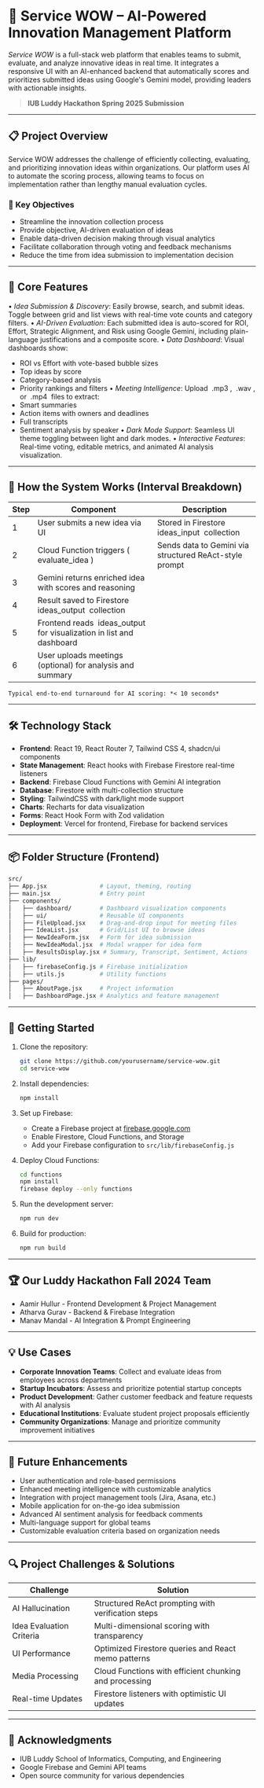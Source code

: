 # 🚀 Service WOW – AI-Powered Innovation Management Platform

*Service WOW* is a full-stack web platform that enables teams to submit, evaluate, and analyze innovative ideas in real time. It integrates a responsive UI with an AI-enhanced backend that automatically scores and prioritizes submitted ideas using Google's Gemini model, providing leaders with actionable insights.

> **IUB Luddy Hackathon Spring 2025 Submission**

---

## 📋 Project Overview

Service WOW addresses the challenge of efficiently collecting, evaluating, and prioritizing innovation ideas within organizations. Our platform uses AI to automate the scoring process, allowing teams to focus on implementation rather than lengthy manual evaluation cycles.

### 🎯 Key Objectives

- Streamline the innovation collection process
- Provide objective, AI-driven evaluation of ideas
- Enable data-driven decision making through visual analytics
- Facilitate collaboration through voting and feedback mechanisms
- Reduce the time from idea submission to implementation decision

---

## 🧠 Core Features

•⁠  ⁠*Idea Submission & Discovery*: Easily browse, search, and submit ideas. Toggle between grid and list views with real-time vote counts and category filters.
•⁠  ⁠*AI-Driven Evaluation*: Each submitted idea is auto-scored for ROI, Effort, Strategic Alignment, and Risk using Google Gemini, including plain-language justifications and a composite score.
•⁠  ⁠*Data Dashboard*: Visual dashboards show:
  - ROI vs Effort with vote-based bubble sizes
  - Top ideas by score
  - Category-based analysis
  - Priority rankings and filters
•⁠  ⁠*Meeting Intelligence*: Upload ⁠ .mp3 ⁠, ⁠ .wav ⁠, or ⁠ .mp4 ⁠ files to extract:
  - Smart summaries
  - Action items with owners and deadlines
  - Full transcripts
  - Sentiment analysis by speaker
•⁠  ⁠*Dark Mode Support*: Seamless UI theme toggling between light and dark modes.
•⁠  ⁠*Interactive Features*: Real-time voting, editable metrics, and animated AI analysis visualization.

---

## 🔁 How the System Works (Interval Breakdown)

| Step | Component | Description |
|------|-----------|-------------|
| 1 | User submits a new idea via UI | Stored in Firestore ⁠ ideas_input ⁠ collection |
| 2 | Cloud Function triggers (⁠ evaluate_idea ⁠) | Sends data to Gemini via structured ReAct-style prompt |
| 3 | Gemini returns enriched idea with scores and reasoning |
| 4 | Result saved to Firestore ⁠ ideas_output ⁠ collection |
| 5 | Frontend reads ⁠ ideas_output ⁠ for visualization in list and dashboard |
| 6 | User uploads meetings (optional) for analysis and summary |

    ⁠Typical end-to-end turnaround for AI scoring: *< 10 seconds*

---

## 🛠️ Technology Stack

- **Frontend**: React 19, React Router 7, Tailwind CSS 4, shadcn/ui components
- **State Management**: React hooks with Firebase Firestore real-time listeners
- **Backend**: Firebase Cloud Functions with Gemini AI integration
- **Database**: Firestore with multi-collection structure
- **Styling**: TailwindCSS with dark/light mode support
- **Charts**: Recharts for data visualization
- **Forms**: React Hook Form with Zod validation
- **Deployment**: Vercel for frontend, Firebase for backend services

---

## 📦 Folder Structure (Frontend)

```bash
src/
├── App.jsx               # Layout, theming, routing
├── main.jsx              # Entry point
├── components/
│   ├── dashboard/        # Dashboard visualization components
│   ├── ui/               # Reusable UI components 
│   ├── FileUpload.jsx    # Drag-and-drop input for meeting files
│   ├── IdeaList.jsx      # Grid/List UI to browse ideas
│   ├── NewIdeaForm.jsx   # Form for idea submission
│   ├── NewIdeaModal.jsx  # Modal wrapper for idea form
│   ├── ResultsDisplay.jsx # Summary, Transcript, Sentiment, Actions
├── lib/
│   ├── firebaseConfig.js # Firebase initialization
│   ├── utils.js          # Utility functions
├── pages/
│   ├── AboutPage.jsx     # Project information
│   ├── DashboardPage.jsx # Analytics and feature management
```

---

## 🚀 Getting Started

1. Clone the repository:
   ```bash
   git clone https://github.com/yourusername/service-wow.git
   cd service-wow
   ```

2. Install dependencies:
   ```bash
   npm install
   ```

3. Set up Firebase:
   - Create a Firebase project at [firebase.google.com](https://firebase.google.com)
   - Enable Firestore, Cloud Functions, and Storage
   - Add your Firebase configuration to `src/lib/firebaseConfig.js`

4. Deploy Cloud Functions:
   ```bash
   cd functions
   npm install
   firebase deploy --only functions
   ```

5. Run the development server:
   ```bash
   npm run dev
   ```

6. Build for production:
   ```bash
   npm run build
   ```

---

## 🏆 Our Luddy Hackathon Fall 2024 Team

- Aamir Hullur - Frontend Development & Project Management
- Atharva Gurav - Backend & Firebase Integration
- Manav Mandal - AI Integration & Prompt Engineering

---

## 💡 Use Cases

- **Corporate Innovation Teams**: Collect and evaluate ideas from employees across departments
- **Startup Incubators**: Assess and prioritize potential startup concepts
- **Product Development**: Gather customer feedback and feature requests with AI analysis
- **Educational Institutions**: Evaluate student project proposals efficiently
- **Community Organizations**: Manage and prioritize community improvement initiatives

---

## 📝 Future Enhancements

- User authentication and role-based permissions
- Enhanced meeting intelligence with customizable analytics
- Integration with project management tools (Jira, Asana, etc.)
- Mobile application for on-the-go idea submission
- Advanced AI sentiment analysis for feedback comments
- Multi-language support for global teams
- Customizable evaluation criteria based on organization needs

---

## 🔍 Project Challenges & Solutions

| Challenge | Solution |
|-----------|----------|
| AI Hallucination | Structured ReAct prompting with verification steps |
| Idea Evaluation Criteria | Multi-dimensional scoring with transparency |
| UI Performance | Optimized Firestore queries and React memo patterns |
| Media Processing | Cloud Functions with efficient chunking and processing |
| Real-time Updates | Firestore listeners with optimistic UI updates |

---

## 🙏 Acknowledgments

- IUB Luddy School of Informatics, Computing, and Engineering
- Google Firebase and Gemini API teams
- Open source community for various dependencies
